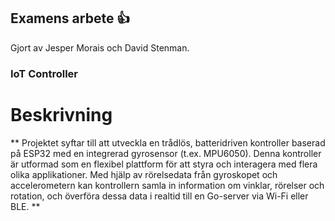 ## Examens arbete 👍

Gjort av Jesper Morais och David Stenman.

### IoT Controller

# Beskrivning

** Projektet syftar till att utveckla en trådlös, batteridriven kontroller baserad på ESP32 med en integrerad gyrosensor (t.ex. MPU6050). Denna kontroller är utformad som en flexibel plattform för att styra och interagera med flera olika applikationer. Med hjälp av rörelsedata från gyroskopet och accelerometern kan kontrollern samla in information om vinklar, rörelser och rotation, och överföra dessa data i realtid till en Go-server via Wi-Fi eller BLE. ** 
